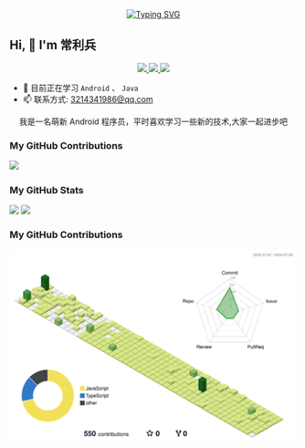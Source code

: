 <div align="center">
  <a href="https://blog.sunguoqi.com/">
    <img src="https://readme-typing-svg.demolab.com?font=Fira+Code&pause=1000&color=024EF7&width=435&lines=一个会写代码的产品经理&center=true&size=27" alt="Typing SVG" />
  </a>
</div>

## Hi, 👋 I'm 常利兵

<p align="center">
  <a href="https://www.jianshu.com/u/d2cd4a8ecc73">
    <img src="https://img.shields.io/badge/📖%20简书地址-brightness.svg" />
  </a>
  <a href="https://blog.csdn.net/qq_32890771?type=blog">
    <img src="https://img.shields.io/badge/CSDN-常利兵-red.svg" />
  </a>
  <a href="https://github.com/dxmwl">
    <img src="https://komarev.com/ghpvc/?username=dxmwl&color=brightgreen&label=👁%20Views" />
  </a>  
</p>

- 🌱 目前正在学习 `Android` 、 `Java` 
- 📫 联系方式: 3214341986@qq.com

<p align="center">我是一名萌新 Android 程序员，平时喜欢学习一些新的技术,大家一起进步吧</p>

### My GitHub Contributions

![](https://cwd295645351.github.io/dxmwl/github-contribution-grid-snake.svg)

### My GitHub Stats

<div align="left">
  <img src="https://github-readme-stats.vercel.app/api?username=dxmwl&count_private=true&show_icons=true&hide=contribs&include_all_commits=true&theme=vue" />
  <img src="https://github-readme-stats.vercel.app/api/top-langs/?username=dxmwl&layout=compact&langs_count=6&text_color=000&icon_color=fff&theme=graywhite" />
</div>

### My GitHub Contributions

![](./profile-3d-contrib/profile-green-animate.svg)
